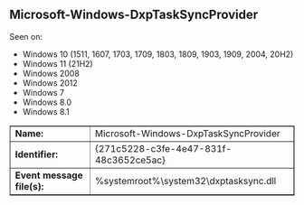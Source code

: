 ## Microsoft-Windows-DxpTaskSyncProvider

Seen on:
* Windows 10 (1511, 1607, 1703, 1709, 1803, 1809, 1903, 1909, 2004, 20H2)
* Windows 11 (21H2)
* Windows 2008
* Windows 2012
* Windows 7
* Windows 8.0
* Windows 8.1

<table border="1" class="docutils">
  <tbody>
    <tr>
      <td><b>Name:</b></td>
      <td>Microsoft-Windows-DxpTaskSyncProvider</td>
    </tr>
    <tr>
      <td><b>Identifier:</b></td>
      <td>{271c5228-c3fe-4e47-831f-48c3652ce5ac}</td>
    </tr>
    <tr>
      <td><b>Event message file(s):</b></td>
      <td>%systemroot%\system32\dxptasksync.dll</td>
    </tr>
  </tbody>
</table>

&nbsp;

